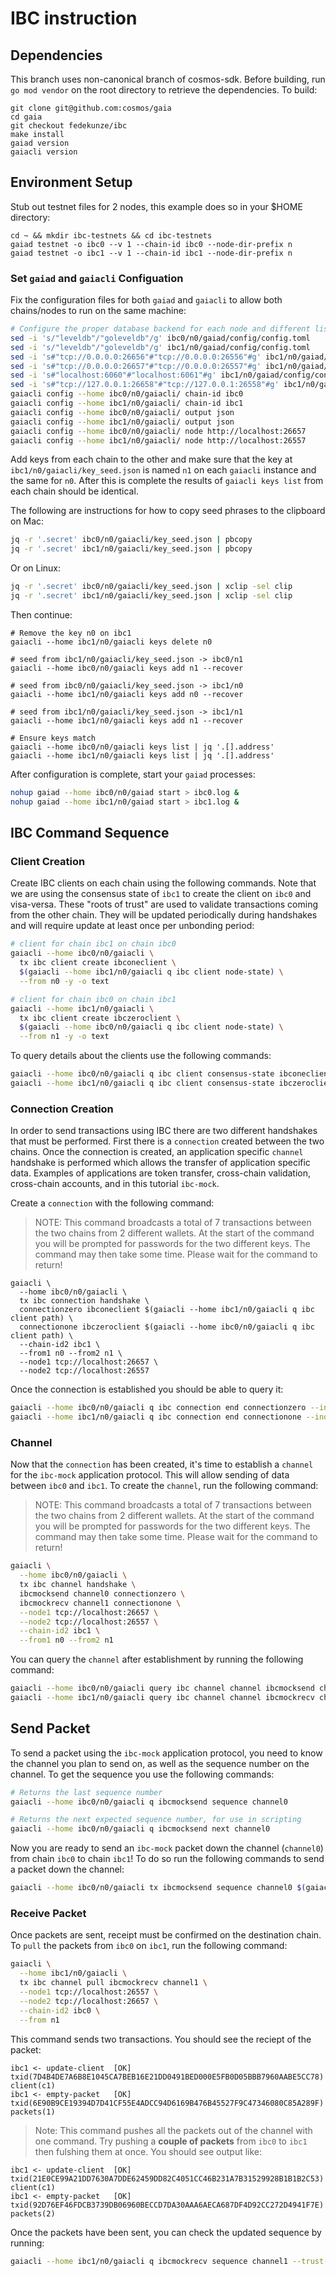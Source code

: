# IBC instruction

## Dependencies

This branch uses non-canonical branch of cosmos-sdk. Before building, run `go mod vendor` on the root directory to retrieve the dependencies. To build:

```shell
git clone git@github.com:cosmos/gaia
cd gaia
git checkout fedekunze/ibc
make install
gaiad version
gaiacli version
```

## Environment Setup

Stub out testnet files for 2 nodes, this example does so in your $HOME directory:

```shell
cd ~ && mkdir ibc-testnets && cd ibc-testnets
gaiad testnet -o ibc0 --v 1 --chain-id ibc0 --node-dir-prefix n
gaiad testnet -o ibc1 --v 1 --chain-id ibc1 --node-dir-prefix n
```

### Set `gaiad` and `gaiacli` Configuation

Fix the configuration files for both `gaiad` and `gaiacli` to allow both chains/nodes to run on the same machine:

```bash
# Configure the proper database backend for each node and different listening ports
sed -i 's/"leveldb"/"goleveldb"/g' ibc0/n0/gaiad/config/config.toml
sed -i 's/"leveldb"/"goleveldb"/g' ibc1/n0/gaiad/config/config.toml
sed -i 's#"tcp://0.0.0.0:26656"#"tcp://0.0.0.0:26556"#g' ibc1/n0/gaiad/config/config.toml
sed -i 's#"tcp://0.0.0.0:26657"#"tcp://0.0.0.0:26557"#g' ibc1/n0/gaiad/config/config.toml
sed -i 's#"localhost:6060"#"localhost:6061"#g' ibc1/n0/gaiad/config/config.toml
sed -i 's#"tcp://127.0.0.1:26658"#"tcp://127.0.0.1:26558"#g' ibc1/n0/gaiad/config/config.toml
gaiacli config --home ibc0/n0/gaiacli/ chain-id ibc0
gaiacli config --home ibc1/n0/gaiacli/ chain-id ibc1
gaiacli config --home ibc0/n0/gaiacli/ output json
gaiacli config --home ibc1/n0/gaiacli/ output json
gaiacli config --home ibc0/n0/gaiacli/ node http://localhost:26657
gaiacli config --home ibc1/n0/gaiacli/ node http://localhost:26557
```

Add keys from each chain to the other and make sure that the key at `ibc1/n0/gaiacli/key_seed.json` is named `n1` on each `gaiacli` instance and the same for `n0`. After this is complete the results of `gaiacli keys list` from each chain should be identical.

The following are instructions for how to copy seed phrases to the clipboard on Mac:

```bash
jq -r '.secret' ibc0/n0/gaiacli/key_seed.json | pbcopy
jq -r '.secret' ibc1/n0/gaiacli/key_seed.json | pbcopy
```

Or on Linux:

```bash
jq -r '.secret' ibc0/n0/gaiacli/key_seed.json | xclip -sel clip
jq -r '.secret' ibc1/n0/gaiacli/key_seed.json | xclip -sel clip
```

Then continue:

```
# Remove the key n0 on ibc1
gaiacli --home ibc1/n0/gaiacli keys delete n0

# seed from ibc1/n0/gaiacli/key_seed.json -> ibc0/n1
gaiacli --home ibc0/n0/gaiacli keys add n1 --recover

# seed from ibc0/n0/gaiacli/key_seed.json -> ibc1/n0
gaiacli --home ibc1/n0/gaiacli keys add n0 --recover

# seed from ibc1/n0/gaiacli/key_seed.json -> ibc1/n1
gaiacli --home ibc1/n0/gaiacli keys add n1 --recover

# Ensure keys match
gaiacli --home ibc0/n0/gaiacli keys list | jq '.[].address'
gaiacli --home ibc1/n0/gaiacli keys list | jq '.[].address'
```

After configuration is complete, start your `gaiad` processes:

```bash
nohup gaiad --home ibc0/n0/gaiad start > ibc0.log &
nohup gaiad --home ibc1/n0/gaiad start > ibc1.log &
```

## IBC Command Sequence

### Client Creation

Create IBC clients on each chain using the following commands. Note that we are using the consensus state of `ibc1` to create the client on `ibc0` and visa-versa. These "roots of trust" are used to validate transactions coming from the other chain. They will be updated periodically during handshakes and will require update at least once per unbonding period:

```bash
# client for chain ibc1 on chain ibc0
gaiacli --home ibc0/n0/gaiacli \
  tx ibc client create ibconeclient \
  $(gaiacli --home ibc1/n0/gaiacli q ibc client node-state) \
  --from n0 -y -o text

# client for chain ibc0 on chain ibc1
gaiacli --home ibc1/n0/gaiacli \
  tx ibc client create ibczeroclient \
  $(gaiacli --home ibc0/n0/gaiacli q ibc client node-state) \
  --from n1 -y -o text
```

To query details about the clients use the following commands:

```bash
gaiacli --home ibc0/n0/gaiacli q ibc client consensus-state ibconeclient --indent
gaiacli --home ibc1/n0/gaiacli q ibc client consensus-state ibczeroclient --indent
```

### Connection Creation

In order to send transactions using IBC there are two different handshakes that must be performed. First there is a `connection` created between the two chains. Once the connection is created, an application specific `channel` handshake is performed which allows the transfer of application specific data. Examples of applications are token transfer, cross-chain validation, cross-chain accounts, and in this tutorial `ibc-mock`.

Create a `connection` with the following command:

> NOTE: This command broadcasts a total of 7 transactions between the two chains from 2 different wallets. At the start of the command you will be prompted for passwords for the two different keys. The command may then take some time. Please wait for the command to return!

```shell
gaiacli \
  --home ibc0/n0/gaiacli \
  tx ibc connection handshake \
  connectionzero ibconeclient $(gaiacli --home ibc1/n0/gaiacli q ibc client path) \
  connectionone ibczeroclient $(gaiacli --home ibc0/n0/gaiacli q ibc client path) \
  --chain-id2 ibc1 \
  --from1 n0 --from2 n1 \
  --node1 tcp://localhost:26657 \
  --node2 tcp://localhost:26557
```

Once the connection is established you should be able to query it:

```bash
gaiacli --home ibc0/n0/gaiacli q ibc connection end connectionzero --indent --trust-node
gaiacli --home ibc1/n0/gaiacli q ibc connection end connectionone --indent --trust-node
```

### Channel

Now that the `connection` has been created, it's time to establish a `channel` for the `ibc-mock` application protocol. This will allow sending of data between `ibc0` and `ibc1`. To create the `channel`, run the following command:

> NOTE: This command broadcasts a total of 7 transactions between the two chains from 2 different wallets. At the start of the command you will be prompted for passwords for the two different keys. The command may then take some time. Please wait for the command to return!

```bash
gaiacli \
  --home ibc0/n0/gaiacli \
  tx ibc channel handshake \
  ibcmocksend channel0 connectionzero \
  ibcmockrecv channel1 connectionone \
  --node1 tcp://localhost:26657 \
  --node2 tcp://localhost:26557 \
  --chain-id2 ibc1 \
  --from1 n0 --from2 n1
```

You can query the `channel` after establishment by running the following command:

```bash
gaiacli --home ibc0/n0/gaiacli query ibc channel channel ibcmocksend channel0 --indent --trust-node
gaiacli --home ibc1/n0/gaiacli query ibc channel channel ibcmockrecv channel1 --indent --trust-node
```

## Send Packet

To send a packet using the `ibc-mock` application protocol, you need to know the channel you plan to send on, as well as the sequence number on the channel. To get the sequence you use the following commands:

```bash
# Returns the last sequence number
gaiacli --home ibc0/n0/gaiacli q ibcmocksend sequence channel0

# Returns the next expected sequence number, for use in scripting
gaiacli --home ibc0/n0/gaiacli q ibcmocksend next channel0
```

Now you are ready to send an `ibc-mock` packet down the channel (`channel0`) from chain `ibc0` to chain `ibc1`! To do so run the following commands to send a packet down the channel:

```bash
gaiacli --home ibc0/n0/gaiacli tx ibcmocksend sequence channel0 $(gaiacli --home ibc0/n0/gaiacli q ibcmocksend next channel0) --from n0 -o text -y
```

### Receive Packet

Once packets are sent, receipt must be confirmed on the destination chain. To `pull` the packets from `ibc0` on `ibc1`, run the following command:

```bash
gaiacli \
  --home ibc1/n0/gaiacli \
  tx ibc channel pull ibcmockrecv channel1 \
  --node1 tcp://localhost:26557 \
  --node2 tcp://localhost:26657 \
  --chain-id2 ibc0 \
  --from n1
```

This command sends two transactions. You should see the reciept of the packet:

```
ibc1 <- update-client  [OK] txid(7D4B4DE7A6B8E1045CA7BEB16E21DD0491BED000E5FB0D05BBB7960AABE5CC78) client(c1)
ibc1 <- empty-packet   [OK] txid(6E90B9CE19394D7D41CF55E4ADCC94D6169B476B45527F9C47346080C85A289F) packets(1)
```

> Note: This command pushes all the packets out of the channel with one command. Try pushing a **couple of packets** from `ibc0` to `ibc1` then fulshing them at once. You should see output like:

```
ibc1 <- update-client  [OK] txid(21E0CE99A21DD7630A7DDE62459DD82C4051CC46B231A7B31529928B1B1B2C53) client(c1)
ibc1 <- empty-packet   [OK] txid(92D76EF46FDCB3739DB06960BECCD7DA30AAA6AECA687DF4D92CC272D4941F7E) packets(2)
```

Once the packets have been sent, you can check the updated sequence by running:

```bash
gaiacli --home ibc1/n0/gaiacli q ibcmockrecv sequence channel1 --trust-node
```

